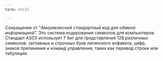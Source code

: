 ```yaml
---
term: ASCII

---
```

Сокращение от "*Американский стандартный код для обмена информацией*". Это система кодирования символов для компьютеров. Стандарт ASCII использует 7 бит для представления 128 различных символов: заглавных и строчных букв латинского алфавита, цифр, знаков препинания и команд управления, таких как перевод строки или табуляция.